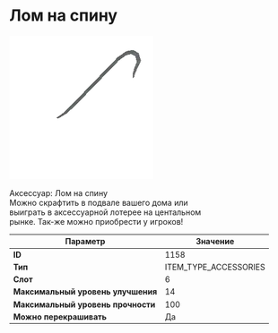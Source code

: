 # Лом на спину

![Item Image](../img/1158.webp?raw=true)

Аксессуар: Лом на спину<br>Можно скрафтить в подвале вашего дома или<br>выиграть в аксессуарной лотерее на центальном<br>рынке. Так-же можно приобрести у игроков!


| Параметр | Значение |
|----------|----------|
| **ID** | 1158 |
| **Тип** | ITEM_TYPE_ACCESSORIES |
| **Слот** | 6 |
| **Максимальный уровень улучшения** | 14 |
| **Максимальный уровень прочности** | 100 |
| **Можно перекрашивать** | Да |

